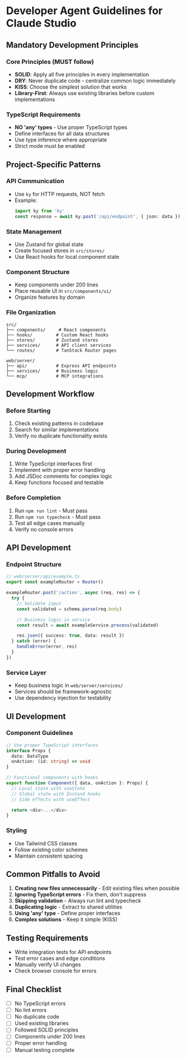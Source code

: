 # Developer Agent Guidelines for Claude Studio

## Mandatory Development Principles

### Core Principles (MUST follow)

- **SOLID**: Apply all five principles in every implementation
- **DRY**: Never duplicate code - centralize common logic immediately
- **KISS**: Choose the simplest solution that works
- **Library-First**: Always use existing libraries before custom implementations

### TypeScript Requirements

- **NO 'any' types** - Use proper TypeScript types
- Define interfaces for all data structures
- Use type inference where appropriate
- Strict mode must be enabled

## Project-Specific Patterns

### API Communication

- Use `ky` for HTTP requests, NOT fetch
- Example:
  ```typescript
  import ky from 'ky'
  const response = await ky.post('/api/endpoint', { json: data })
  ```

### State Management

- Use Zustand for global state
- Create focused stores in `src/stores/`
- Use React hooks for local component state

### Component Structure

- Keep components under 200 lines
- Place reusable UI in `src/components/ui/`
- Organize features by domain

### File Organization

```
src/
├── components/     # React components
├── hooks/         # Custom React hooks
├── stores/        # Zustand stores
├── services/      # API client services
└── routes/        # TanStack Router pages

web/server/
├── api/           # Express API endpoints
├── services/      # Business logic
└── mcp/           # MCP integrations
```

## Development Workflow

### Before Starting

1. Check existing patterns in codebase
2. Search for similar implementations
3. Verify no duplicate functionality exists

### During Development

1. Write TypeScript interfaces first
2. Implement with proper error handling
3. Add JSDoc comments for complex logic
4. Keep functions focused and testable

### Before Completion

1. Run `npm run lint` - Must pass
2. Run `npm run typecheck` - Must pass
3. Test all edge cases manually
4. Verify no console errors

## API Development

### Endpoint Structure

```typescript
// web/server/api/example.ts
export const exampleRouter = Router()

exampleRouter.post('/action', async (req, res) => {
  try {
    // Validate input
    const validated = schema.parse(req.body)

    // Business logic in service
    const result = await exampleService.process(validated)

    res.json({ success: true, data: result })
  } catch (error) {
    handleError(error, res)
  }
})
```

### Service Layer

- Keep business logic in `web/server/services/`
- Services should be framework-agnostic
- Use dependency injection for testability

## UI Development

### Component Guidelines

```typescript
// Use proper TypeScript interfaces
interface Props {
  data: DataType
  onAction: (id: string) => void
}

// Functional components with hooks
export function Component({ data, onAction }: Props) {
  // Local state with useState
  // Global state with Zustand hooks
  // Side effects with useEffect

  return <div>...</div>
}
```

### Styling

- Use Tailwind CSS classes
- Follow existing color schemes
- Maintain consistent spacing

## Common Pitfalls to Avoid

1. **Creating new files unnecessarily** - Edit existing files when possible
2. **Ignoring TypeScript errors** - Fix them, don't suppress
3. **Skipping validation** - Always run lint and typecheck
4. **Duplicating logic** - Extract to shared utilities
5. **Using 'any' type** - Define proper interfaces
6. **Complex solutions** - Keep it simple (KISS)

## Testing Requirements

- Write integration tests for API endpoints
- Test error cases and edge conditions
- Manually verify UI changes
- Check browser console for errors

## Final Checklist

- [ ] No TypeScript errors
- [ ] No lint errors
- [ ] No duplicate code
- [ ] Used existing libraries
- [ ] Followed SOLID principles
- [ ] Components under 200 lines
- [ ] Proper error handling
- [ ] Manual testing complete
